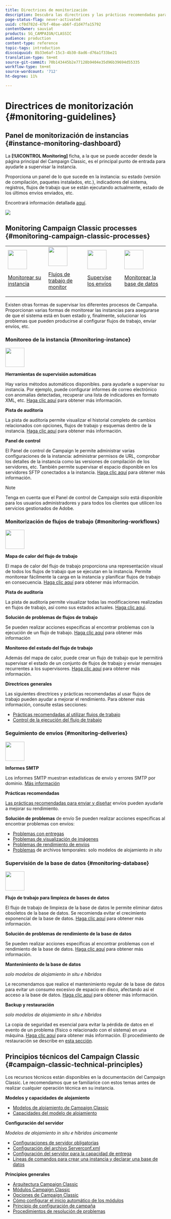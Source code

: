 ```yaml
---
title: Directrices de monitorización
description: Descubra las directrices y las prácticas recomendadas para supervisar los procesos e instancias de Campaign.
page-status-flag: never-activated
uuid: cf0d782d-47bf-40ae-ab6f-d1d47fa15792
contentOwner: sauviat
products: SG_CAMPAIGN/CLASSIC
audience: production
content-type: reference
topic-tags: introduction
discoiquuid: 8b33e6af-15c3-4b30-8ad6-d76a1f33be21
translation-type: tm+mt
source-git-commit: 70b143445b2e77128b9404e35d96b39694d55335
workflow-type: tm+mt
source-wordcount: '712'
ht-degree: 11%

---
```



# Directrices de monitorización {#monitoring-guidelines}

## Panel de monitorización de instancias {#instance-monitoring-dashboard}

La **[!UICONTROL Monitoring]** ficha, a la que se puede acceder desde la página principal del Campaign Classic, es el principal punto de entrada para ayudarle a supervisar la instancia.

Proporciona un panel de lo que sucede en la instancia: su estado (versión de compilación, paquetes instalados, etc.), indicadores del sistema, registros, flujos de trabajo que se están ejecutando actualmente, estado de los últimos envíos enviados, etc.

Encontrará información detallada [aquí](../../production/using/monitoring-processes.md).

![](assets/monitoring_tab.png)

## Monitoring Campaign Classic processes {#monitoring-campaign-classic-processes}

<table>
<tr><td><img src="assets/do-not-localize/icon_system.svg" width="60px"><p><a href="#monitoring-instance">Monitorear su instancia</a></p></td>
<td><img src="assets/do-not-localize/icon_workflows.svg" width="60px"><p><a href="#moniroting-workflows">Flujos de trabajo de monitor</a></p></td>
<td><img src="assets/do-not-localize/icon_send.svg" width="60px"><p><a href="#monitoring-deliveries">Supervise los envíos</a></p></td>
<td><img src="assets/do-not-localize/icon_database.svg" width="60px"><p><a href="#monitoring-database">Monitorear la base de datos</a></p></td></tr>
</table>

Existen otras formas de supervisar los diferentes procesos de Campaña. Proporcionan varias formas de monitorear las instancias para asegurarse de que el sistema está en buen estado y, finalmente, solucionar los problemas que pueden producirse al configurar flujos de trabajo, enviar envíos, etc.

### Monitoreo de la instancia {#monitoring-instance}

<img src="assets/do-not-localize/icon_system.svg" width="60px">

**Herramientas de supervisión automáticas**

Hay varios métodos automáticos disponibles. para ayudarle a supervisar su instancia. Por ejemplo, puede configurar informes de correo electrónico con anomalías detectadas, recuperar una lista de indicadores en formato XML, etc. [Haga clic aquí](../../production/using/monitoring-processes.md#automatic-monitoring) para obtener más información.

**Pista de auditoría**

La pista de auditoría permite visualizar el historial completo de cambios relacionados con opciones, flujos de trabajo y esquemas dentro de la instancia. [Haga clic aquí](../../production/using/audit-trail.md) para obtener más información.

**Panel de control**

El Panel de control de Campaign le permite administrar varias configuraciones de la instancia: administrar permisos de URL, comprobar los detalles de la instancia como las versiones de compilación de los servidores, etc. También permite supervisar el espacio disponible en los servidores SFTP conectados a la instancia. [Haga clic aquí](https://docs.adobe.com/content/help/es-ES/control-panel/using/control-panel-home.html) para obtener más información.

>[!NOTE]
>
>Tenga en cuenta que el Panel de control de Campaign solo está disponible para los usuarios administradores y para todos los clientes que utilicen los servicios gestionados de Adobe.

### Monitorización de flujos de trabajo {#monitoring-workflows}

<img src="assets/do-not-localize/icon_workflows.svg" width="60px">

**Mapa de calor del flujo de trabajo**

El mapa de calor del flujo de trabajo proporciona una representación visual de todos los flujos de trabajo que se ejecutan en la instancia. Permite monitorear fácilmente la carga en la instancia y planificar flujos de trabajo en consecuencia. [Haga clic aquí](../../workflow/using/heatmap.md) para obtener más información.

**Pista de auditoría**

La pista de auditoría permite visualizar todas las modificaciones realizadas en flujos de trabajo, así como sus estados actuales. [Haga clic aquí](../../production/using/audit-trail.md).

**Solución de problemas de flujos de trabajo**

Se pueden realizar acciones específicas al encontrar problemas con la ejecución de un flujo de trabajo. [Haga clic aquí](../../production/using/workflow-execution.md) para obtener más información

**Monitoreo del estado del flujo de trabajo**

Además del mapa de calor, puede crear un flujo de trabajo que le permitirá supervisar el estado de un conjunto de flujos de trabajo y enviar mensajes recurrentes a los supervisores. [Haga clic aquí](../../workflow/using/supervising-workflows.md) para obtener más información.

**Directrices generales**

Las siguientes directrices y prácticas recomendadas al usar flujos de trabajo pueden ayudar a mejorar el rendimiento. Para obtener más información, consulte estas secciones:
* [Prácticas recomendadas al utilizar flujos de trabajo](../../workflow/using/workflow-best-practices.md)
* [Control de la ejecución del flujo de trabajo](../../workflow/using/monitoring-workflow-execution.md)

### Seguimiento de envíos {#monitoring-deliveries}

<img src="assets/do-not-localize/icon_send.svg" width="60px">

**Informes SMTP**

Los informes SMTP muestran estadísticas de envío y errores SMTP por dominio. [Más información](../../production/using/monitoring-processes.md)

**Prácticas recomendadas**

[Las prácticas recomendadas para enviar y diseñar](../../delivery/using/delivery-best-practices.md) envíos pueden ayudarle a mejorar su rendimiento.

**Solución de problemas** de envío Se pueden realizar acciones específicas al encontrar problemas con envíos:
* [Problemas con entregas](../../production/using/performance-and-throughput-issues.md#deliverability_issues)
* [Problemas de visualización de imágenes](../../production/using/image-display-issues.md)
* [Problemas de rendimiento de envíos](../../delivery/using/monitoring-a-delivery.md#performance_issues)
* [Problemas](../../production/using/temporary-files.md) de archivos temporales: solo modelos de alojamiento *in situ*

### Supervisión de la base de datos {#monitoring-database}

<img src="assets/do-not-localize/icon_database.svg" width="60px">

**Flujo de trabajo para limpieza de bases de datos**

El flujo de trabajo de limpieza de la base de datos le permite eliminar datos obsoletos de la base de datos. Se recomienda evitar el crecimiento exponencial de la base de datos. [Haga clic aquí](../../production/using/database-cleanup-workflow.md) para obtener más información.

**Solución de problemas de rendimiento de la base de datos**

Se pueden realizar acciones específicas al encontrar problemas con el rendimiento de la base de datos. [Haga clic aquí](../../production/using/database-performances.md) para obtener más información.

**Mantenimiento de la base de datos**

*solo modelos de alojamiento in situ e híbridos*

Le recomendamos que realice el mantenimiento regular de la base de datos para evitar un consumo excesivo de espacio en disco, afectando así el acceso a la base de datos. [Haga clic aquí](../../production/using/recommendations.md) para obtener más información.

**Backup y restauración**

*solo modelos de alojamiento in situ e híbridos*

La copia de seguridad es esencial para evitar la pérdida de datos en el evento de un problema (físico o relacionado con el sistema) en una máquina. [Haga clic aquí](../../production/using/backup.md) para obtener más información. El procedimiento de restauración se describe en [esta sección](../../production/using/restoration.md).

## Principios técnicos del Campaign Classic {#campaign-classic-technical-principles}

Los recursos técnicos están disponibles en la documentación del Campaign Classic. Le recomendamos que se familiarice con estos temas antes de realizar cualquier operación técnica en su instancia.

**Modelos y capacidades de alojamiento**

* [Modelos de alojamiento de Campaign Classic](../../installation/using/hosting-models.md)
* [Capacidades del modelo de alojamiento](https://helpx.adobe.com/es/campaign/kb/acc-on-prem-vs-hosted.html)

**Configuración del servidor**

*Modelos de alojamiento in situ e híbridos únicamente*

* [Configuraciones de servidor obligatorias](../../installation/using/campaign-server-configuration.md)
* [Configuración del archivo Serverconf.xml](../../installation/using/the-server-configuration-file.md)
* [Configuración del servidor para la capacidad de entrega](../../installation/using/email-deliverability.md)
* [Líneas de comandos para crear una instancia y declarar una base de datos](../../installation/using/command-lines.md)

**Principios generales**

* [Arquitectura Campaign Classic](../../production/using/general-architecture.md)
* [Módulos Campaign Classic](../../production/using/operating-principle.md)
* [Opciones de Campaign Classic](../../installation/using/configuring-campaign-options.md)
* [Cómo configurar el inicio automático de los módulos](../../production/using/administration.md)
* [Principio de configuración de campaña](../../production/using/configuration-principle.md)
* [Procedimientos de resolución de problemas](../../production/using/performance-and-throughput-issues.md)

